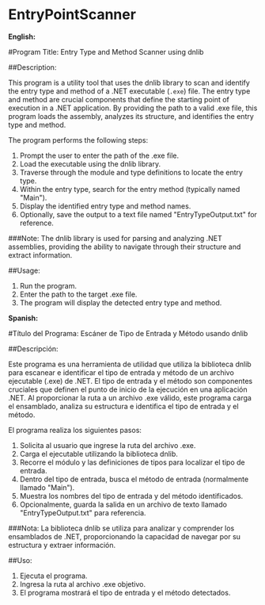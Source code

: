 # EntryPointScanner

**English:**

#Program Title: Entry Type and Method Scanner using dnlib

##Description:

This program is a utility tool that uses the dnlib library to scan and identify the entry type and method of a .NET executable (`.exe`) file. The entry type and method are crucial components that define the starting point of execution in a .NET application. By providing the path to a valid .exe file, this program loads the assembly, analyzes its structure, and identifies the entry type and method.

The program performs the following steps:
1. Prompt the user to enter the path of the .exe file.
2. Load the executable using the dnlib library.
3. Traverse through the module and type definitions to locate the entry type.
4. Within the entry type, search for the entry method (typically named "Main").
5. Display the identified entry type and method names.
6. Optionally, save the output to a text file named "EntryTypeOutput.txt" for reference.

###Note: The dnlib library is used for parsing and analyzing .NET assemblies, providing the ability to navigate through their structure and extract information.

##Usage:
1. Run the program.
2. Enter the path to the target .exe file.
3. The program will display the detected entry type and method.

**Spanish:**

#Título del Programa: Escáner de Tipo de Entrada y Método usando dnlib

##Descripción:

Este programa es una herramienta de utilidad que utiliza la biblioteca dnlib para escanear e identificar el tipo de entrada y método de un archivo ejecutable (.exe) de .NET. El tipo de entrada y el método son componentes cruciales que definen el punto de inicio de la ejecución en una aplicación .NET. Al proporcionar la ruta a un archivo .exe válido, este programa carga el ensamblado, analiza su estructura e identifica el tipo de entrada y el método.

El programa realiza los siguientes pasos:
1. Solicita al usuario que ingrese la ruta del archivo .exe.
2. Carga el ejecutable utilizando la biblioteca dnlib.
3. Recorre el módulo y las definiciones de tipos para localizar el tipo de entrada.
4. Dentro del tipo de entrada, busca el método de entrada (normalmente llamado "Main").
5. Muestra los nombres del tipo de entrada y del método identificados.
6. Opcionalmente, guarda la salida en un archivo de texto llamado "EntryTypeOutput.txt" para referencia.

###Nota: La biblioteca dnlib se utiliza para analizar y comprender los ensamblados de .NET, proporcionando la capacidad de navegar por su estructura y extraer información.

##Uso:
1. Ejecuta el programa.
2. Ingresa la ruta al archivo .exe objetivo.
3. El programa mostrará el tipo de entrada y el método detectados.
